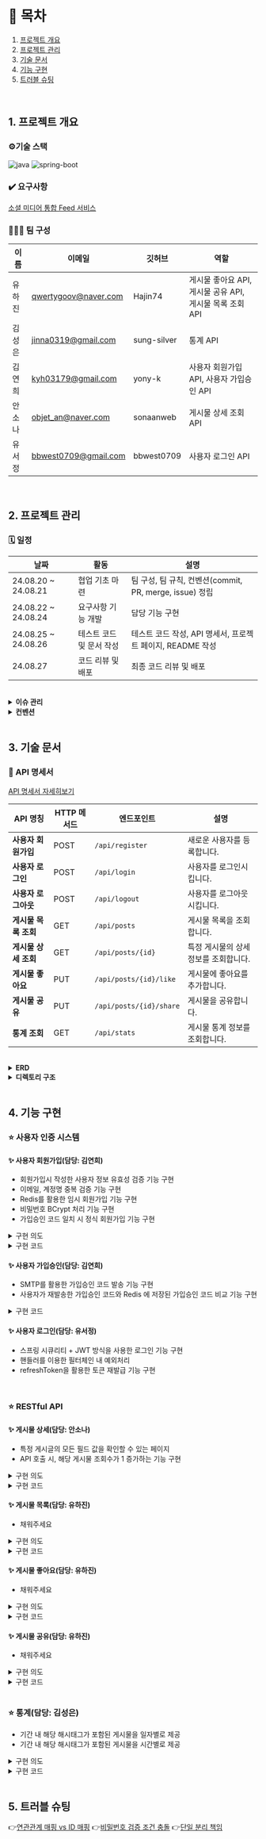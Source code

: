 # 📑 목차

1. [프로젝트 개요](#1-프로젝트-개요)
2. [프로젝트 관리](#2-프로젝트-관리)
3. [기술 문서](#3-기술-문서)
4. [기능 구현](#4-기능-구현)
5. [트러블 슈팅](#5-트러블-슈팅)

</br>

## 1. 프로젝트 개요

### ⚙️기술 스택
![java](https://img.shields.io/badge/Java-17-blue?logo=java)
![spring-boot](https://img.shields.io/badge/SpringBoot-3.2.2-grren?logo=springboot)

### ✔️ 요구사항
[소셜 미디어 통합 Feed 서비스](https://www.notion.so/Feed-a419bee31618497db0c4d5c8486ef8a9?pvs=21)

### 👩🏻‍💻 팀 구성

| 이름  | 이메일 | 깃허브 | 역할                                     |
|-----| --- | --- |----------------------------------------|
| 유하진 | qwertygoov@naver.com | Hajin74 | 게시물 좋아요 API, 게시물 공유 API, 게시물 목록 조회 API |
| 김성은 | jinna0319@gmail.com | sung-silver | 통계 API                                 |
| 김연희 | kyh03179@gmail.com | yony-k | 사용자 회원가입 API, 사용자 가입승인 API             |
| 안소나 | objet_an@naver.com | sonaanweb | 게시물 상세 조회 API                          |
| 유서정 | bbwest0709@gmail.com | bbwest0709 | 사용자 로그인 API                            |

</br>

## 2. 프로젝트 관리

### 🗓️ 일정
| 날짜 | 활동 | 설명 |
| --- | --- | --- |
| 24.08.20 ~ 24.08.21 | 협업 기초 마련  | 팀 구성, 팀 규칙, 컨벤션(commit, PR, merge, issue) 정립 |
| 24.08.22 ~ 24.08.24 | 요구사항 기능 개발 | 담당 기능 구현 |
| 24.08.25 ~ 24.08.26  | 테스트 코드 및 문서 작성 | 테스트 코드 작성, API 명세서, 프로젝트 페이지, README 작성 |
| 24.08.27 | 코드 리뷰 및 배포  | 최종 코드 리뷰 및 배포 |

</br>

<details>
<summary><strong>이슈 관리</strong></summary>
![issue](https://github.com/user-attachments/assets/f74c4fb2-15ac-4a68-b040-5241ce8d1e29)

</details>

<details>
<summary><strong>컨벤션</strong></summary>

- **Branch**
    - **전략**

      | Branch Type | Description |
      | --- | --- |
      | `dev` | 주요 개발 branch, `main`으로 merge 전 거치는 branch |
      | `feature` | 각자 개발할 branch, 기능 단위로 생성하기, 할 일 issue 등록 후 branch 생성 및 작업 |

    - **네이밍**
        - `{header}/#{issue number}`
        - 예) `feat/#1`

- **커밋 메시지 규칙**
    ```bash
    > [HEADER] : 기능 요약
    
    - [CHORE]: 내부 파일 수정
    - [FEAT] : 새로운 기능 구현
    - [ADD] : FEAT 이외의 부수적인 코드 추가, 라이브러리 추가, 새로운 파일 생성 시
    - [FIX] : 코드 수정, 버그, 오류 해결
    - [DEL] : 쓸모없는 코드 삭제
    - [DOCS] : README나 WIKI 등의 문서 개정
    - [MOVE] : 프로젝트 내 파일이나 코드의 이동
    - [RENAME] : 파일 이름의 변경
    - [MERGE]: 다른 브렌치를 merge하는 경우
    - [STYLE] : 코드가 아닌 스타일 변경을 하는 경우
    - [INIT] : Initial commit을 하는 경우
    - [REFACTOR] : 로직은 변경 없는 클린 코드를 위한 코드 수정
    
    ex) [FEAT] 게시글 목록 조회 API 구현
    ex) [FIX] 내가 작성하지 않은 리뷰 볼 수 있는 버그 해결
    ```

- **Issue**
    ```bash
    📱 Description
    <!-- 진행할 작업을 설명해주세요 -->
    
    📱 To-do
    <!-- 작업을 수행하기 위해 해야할 태스크를 작성해주세요 -->
    [ ] todo1
    
    📱 ETC
    <!-- 특이사항 및 예정 개발 일정을 작성해주세요 -->
    ```

- **PR**
  - **규칙**
    - branch 작업 완료 후 PR 보내기
    - 항상 local에서 충돌 해결 후 remote에 올리기
    - PR 후 디스코드에 공유하기
    - 당일 PR은 당일에 리뷰하기
    - 최소 2명 이상의 동의를 받으면 merge하기
    - review 반영 후, 본인이 merge
    ```bash
        > [MERGE] {브랜치이름}/{#이슈번호}
        ex) [MERGE] setting/#1
    ```
  - **Template**
    ```bash
    📱 Description
    <!-- 진행할 작업을 설명해주세요 -->
    
    📱 To-do
    <!-- 작업을 수행하기 위해 해야할 태스크를 작성해주세요 -->
    [ ] todo1
    
    📱 ETC
    <!-- 특이사항 및 예정 개발 일정을 작성해주세요 -->
    ```
</details>

</br>

## 3. 기술 문서

### 📄 API 명세서

[API 명세서 자세히보기](https://www.notion.so/API-197df8e5668f42baa79c96ffac873a47?pvs=21)

| API 명칭 | HTTP 메서드 | 엔드포인트 | 설명 |
| --- | --- | --- | --- |
| **사용자 회원가입** | POST | `/api/register` | 새로운 사용자를 등록합니다. |
| **사용자 로그인** | POST | `/api/login` | 사용자를 로그인시킵니다. |
| **사용자 로그아웃** | POST | `/api/logout`  | 사용자를 로그아웃시킵니다. |
| **게시물 목록 조회** | GET | `/api/posts` | 게시물 목록을 조회합니다. |
| **게시물 상세 조회** | GET | `/api/posts/{id}` | 특정 게시물의 상세 정보를 조회합니다. |
| **게시물 좋아요** | PUT | `/api/posts/{id}/like` | 게시물에 좋아요를 추가합니다. |
| **게시물 공유** | PUT | `/api/posts/{id}/share` | 게시물을 공유합니다. |
| **통계 조회** | GET | `/api/stats` | 게시물 통계 정보를 조회합니다. |

</br>

<details>
<summary><strong>ERD</strong></summary>
![BABA](https://github.com/user-attachments/assets/04cf41ff-91ac-4f11-a125-c6ca30743947)
</details>

<details>
<summary><strong>디렉토리 구조</strong></summary>

```bash
BABA
├── main
│   ├── java
│   │   └── org
│   │       └── example
│   │           └── baba
│   │               ├── BabaApplication.java
│   │               ├── common
│   │               │   ├── anotation
│   │               │   │   ├── PasswordValidator.java
│   │               │   │   └── ValidPassword.java
│   │               │   ├── config
│   │               │   │   ├── QueryDSLConfig.java
│   │               │   │   ├── RedisConfig.java
│   │               │   │   ├── SecurityConfig.java
│   │               │   │   ├── WebClientConfig.java
│   │               │   │   └── dsl
│   │               │   │       └── JwtFilterDsl.java
│   │               │   ├── entity
│   │               │   │   └── BaseTimeEntity.java
│   │               │   ├── enums
│   │               │   │   ├── StatisticsType.java
│   │               │   │   └── StatisticsValue.java
│   │               │   ├── property
│   │               │   │   └── YamlPropertySourceFactory.java
│   │               │   ├── redis
│   │               │   │   └── RedisRepository.java
│   │               │   ├── security
│   │               │   │   ├── controller
│   │               │   │   │   └── AuthController.java
│   │               │   │   ├── details
│   │               │   │   │   ├── AuthUser.java
│   │               │   │   │   └── MemberDetailService.java
│   │               │   │   ├── dto
│   │               │   │   │   ├── LoginDto.java
│   │               │   │   │   └── MemberInfo.java
│   │               │   │   ├── filter
│   │               │   │   │   ├── JwtAuthenticationFilter.java
│   │               │   │   │   └── JwtVerificationFilter.java
│   │               │   │   ├── handler
│   │               │   │   │   ├── AuthenticationEntryPointHandler.java
│   │               │   │   │   ├── AuthenticationFailureCustomHandler.java
│   │               │   │   │   ├── LogoutSuccessCustomHandler.java
│   │               │   │   │   └── VerificationAccessDeniedHandler.java
│   │               │   │   └── service
│   │               │   │       └── AuthService.java
│   │               │   └── utils
│   │               │       ├── cookie
│   │               │       │   ├── CookieProperties.java
│   │               │       │   └── CookieUtils.java
│   │               │       ├── jwt
│   │               │       │   ├── JwtProperties.java
│   │               │       │   └── JwtProvider.java
│   │               │       └── translator
│   │               │           └── ObjectMapperUtils.java
│   │               ├── controller
│   │               │   ├── MemberController.java
│   │               │   ├── PostController.java
│   │               │   ├── StatisticsController.java
│   │               │   └── dto
│   │               │       ├── request
│   │               │       │   └── RegisterDTO.java
│   │               │       └── response
│   │               │           ├── PostDetailResponseDto.java
│   │               │           └── PostSimpleResponseDto.java
│   │               ├── domain
│   │               │   ├── ApprovalCode.java
│   │               │   ├── HashTag.java
│   │               │   ├── Member.java
│   │               │   ├── Post.java
│   │               │   ├── PostHashTagMap.java
│   │               │   ├── Register.java
│   │               │   └── enums
│   │               │       ├── MemberRole.java
│   │               │       └── SNSType.java
│   │               ├── exception
│   │               │   ├── CustomException.java
│   │               │   ├── CustomExceptionHandler.java
│   │               │   └── exceptionType
│   │               │       ├── AuthorizedExceptionType.java
│   │               │       ├── CommonExceptionType.java
│   │               │       ├── ExceptionType.java
│   │               │       ├── PostExceptionType.java
│   │               │       ├── RegisterExceptionType.java
│   │               │       ├── StatisticsExceptionType.java
│   │               │       └── UserExceptionType.java
│   │               ├── repository
│   │               │   ├── ApprovalCodeRepository.java
│   │               │   ├── MemberRepository.java
│   │               │   ├── PostRepository.java
│   │               │   ├── RegisterRepository.java
│   │               │   └── StatisticsRepository.java
│   │               └── service
│   │                   ├── MemberService.java
│   │                   ├── PostService.java
│   │                   └── StatisticsService.java
│   └── resources
│       ├── application.yml
│       └── data.sql
└── test
    └── java
        └── org
            └── example
                └── baba
                    ├── BabaApplicationTests.java
                    ├── common
                    │   ├── RedisTest.java
                    │   └── ValidAnotaionTest.java
                    └── service
                        ├── PostServiceTest.java
                        └── RegisterServiceTest.java
```
</details>

</br>

## 4. 기능 구현

### ⭐ 사용자 인증 시스템

#### ✨ 사용자 회원가입(담당: 김연희)
- 회원가입시 작성한 사용자 정보 유효성 검증 기능 구현
- 이메일, 계정명 중복 검증 기능 구현
- Redis를 활용한 임시 회원가입 기능 구현
- 비밀번호 BCrypt 처리 기능 구현
- 가입승인 코드 일치 시 정식 회원가입 기능 구현
<details>
    <summary>구현 의도</summary>
    <div>
        <div><strong>유효성 검증 기능</strong></div>
        <div>사용자 정보를 컨트롤러에서 매개변수로 받을 때 자동으로 유효성 검증이 이루어지도록 @Valid 어노테이션을 사용하여 기능을 구현했습니다. 비밀번호의 제약조건이 기존 어노테이션으로 검증이 불가하다고 판단되어 커스텀 어노테이션을 구현했고 덕분에 코드의 재사용이 가능해져 다른 프로젝트에서도 사용할 수 있게 되었습니다.</div>
        <div><strong>임시 회원가입 기능</strong></div>
        <div>사용자가 가입승인 코드만 받고 화면에서 벗어날 경우를 가정하여 가입승인 코드를 입력할 때 또 다시 정보를 입력할 필요가 없도록 가입승인 코드를 발급할 때 사용자 정보를 redis에 임시로 저장하는 방법을 택했습니다.</div>
    </div>
</details>
<details>
    <summary>구현 코드</summary>
    <div>
        <a href="https://github.com/wanted-pre-onboarding-backend-team-7/BABA/blob/dev/src/main/java/org/example/baba/controller/MemberController.java" target="_blank">MemberController</a></br>
        <a href="https://github.com/wanted-pre-onboarding-backend-team-7/BABA/blob/dev/src/main/java/org/example/baba/service/MemberService.java" target="_blank">MemberService</a></br>
        <a href="https://github.com/wanted-pre-onboarding-backend-team-7/BABA/blob/dev/src/main/java/org/example/baba/service/SafeStoreService.java" target="_blank">SafeStoreService</a></br>
        <a href="https://github.com/wanted-pre-onboarding-backend-team-7/BABA/blob/dev/src/main/java/org/example/baba/common/anotation/ValidPassword.java" target="_blank">ValidPassword</a></br>
        <a href="https://github.com/wanted-pre-onboarding-backend-team-7/BABA/blob/dev/src/main/java/org/example/baba/common/anotation/PasswordValidator.java" target="_blank">PasswordValidator</a>
    </div>
</details>

#### ✨ 사용자 가입승인(담당: 김연희)
- SMTP를 활용한 가입승인 코드 발송 기능 구현
- 사용자가 재발송한 가입승인 코드와 Redis 에 저장된 가입승인 코드 비교 기능 구현
<details>
    <summary>구현 코드</summary>
    <div>
        <a href="https://github.com/wanted-pre-onboarding-backend-team-7/BABA/blob/dev/src/main/java/org/example/baba/service/MailService.java" target="_blank">MailService</a>
    </div>
</details>

#### ✨ 사용자 로그인(담당: 유서정)
- 스프링 시큐리티 + JWT 방식을 사용한 로그인 기능 구현
- 핸들러를 이용한 필터체인 내 예외처리
- refreshToken을 활용한 토큰 재발급 기능 구현

</br>

### ⭐ RESTful API

#### ✨ 게시물 상세(담당: 안소나)
- 특정 게시글의 모든 필드 값을 확인할 수 있는 페이지
- API 호출 시, 해당 게시물 조회수가 1 증가하는 기능 구현
<details>
    <summary>구현 의도</summary>
    <div>
        <div><strong>제목 1</strong></div>
        <div>내용 1</div>
        <div><strong>제목 2</strong></div>
        <div>내용 2</div>
    </div>
</details>
<details>
    <summary>구현 코드</summary>
    <div>
        <a href="클래스 주소" target="_blank">클래스 이름</a></br>
        <a href="클래스 주소" target="_blank">클래스 이름</a></br>
        <a href="클래스 주소" target="_blank">클래스 이름</a></br>
    </div>
</details>

#### ✨ 게시물 목록(담당: 유하진)
- 채워주세요
<details>
    <summary>구현 의도</summary>
    <div>
        <div><strong>제목 1</strong></div>
        <div>내용 1</div>
        <div><strong>제목 2</strong></div>
        <div>내용 2</div>
    </div>
</details>
<details>
    <summary>구현 코드</summary>
    <div>
        <a href="클래스 주소" target="_blank">클래스 이름</a></br>
        <a href="클래스 주소" target="_blank">클래스 이름</a></br>
        <a href="클래스 주소" target="_blank">클래스 이름</a></br>
    </div>
</details>

#### ✨ 게시물 좋아요(담당: 유하진)
- 채워주세요
<details>
    <summary>구현 의도</summary>
    <div>
        <div><strong>제목 1</strong></div>
        <div>내용 1</div>
        <div><strong>제목 2</strong></div>
        <div>내용 2</div>
    </div>
</details>
<details>
    <summary>구현 코드</summary>
    <div>
        <a href="클래스 주소" target="_blank">클래스 이름</a></br>
        <a href="클래스 주소" target="_blank">클래스 이름</a></br>
        <a href="클래스 주소" target="_blank">클래스 이름</a></br>
    </div>
</details>

#### ✨ 게시물 공유(담당: 유하진)
- 채워주세요
<details>
    <summary>구현 의도</summary>
    <div>
        <div><strong>제목 1</strong></div>
        <div>내용 1</div>
        <div><strong>제목 2</strong></div>
        <div>내용 2</div>
    </div>
</details>
<details>
    <summary>구현 코드</summary>
    <div>
        <a href="클래스 주소" target="_blank">클래스 이름</a></br>
        <a href="클래스 주소" target="_blank">클래스 이름</a></br>
        <a href="클래스 주소" target="_blank">클래스 이름</a></br>
    </div>
</details>

</br>

### ⭐ 통계(담당: 김성은)
- 기간 내 해당 해시태그가 포함된 게시물을 일자별로 제공
- 기간 내 해당 해시태그가 포함된 게시물을 시간별로 제공
<details>
    <summary>구현 의도</summary>
    <div>
        <div><strong>제목 1</strong></div>
        <div>내용 1</div>
        <div><strong>제목 2</strong></div>
        <div>내용 2</div>
    </div>
</details>
<details>
    <summary>구현 코드</summary>
    <div>
        <a href="클래스 주소" target="_blank">클래스 이름</a></br>
        <a href="클래스 주소" target="_blank">클래스 이름</a></br>
        <a href="클래스 주소" target="_blank">클래스 이름</a></br>
    </div>
</details>

</br>

## 5. 트러블 슈팅

👉[연관관계 매핑 vs ID 매핑](https://www.notion.so/vs-ID-33e806be404f4962a0d2cd569f4c7040)
👉[비밀번호 검증 조건 충돌](https://www.notion.so/6ce83c5e61254bbbab80a26ad6eea811)
👉[단일 분리 책임](https://www.notion.so/23b9a48b2e0b4428b26a9af89f743009)

